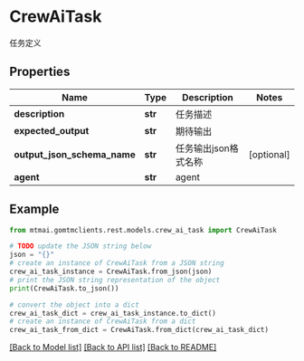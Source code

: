 # CrewAiTask

任务定义

## Properties

Name | Type | Description | Notes
------------ | ------------- | ------------- | -------------
**description** | **str** | 任务描述 | 
**expected_output** | **str** | 期待输出 | 
**output_json_schema_name** | **str** | 任务输出json格式名称 | [optional] 
**agent** | **str** | agent | 

## Example

```python
from mtmai.gomtmclients.rest.models.crew_ai_task import CrewAiTask

# TODO update the JSON string below
json = "{}"
# create an instance of CrewAiTask from a JSON string
crew_ai_task_instance = CrewAiTask.from_json(json)
# print the JSON string representation of the object
print(CrewAiTask.to_json())

# convert the object into a dict
crew_ai_task_dict = crew_ai_task_instance.to_dict()
# create an instance of CrewAiTask from a dict
crew_ai_task_from_dict = CrewAiTask.from_dict(crew_ai_task_dict)
```
[[Back to Model list]](../README.md#documentation-for-models) [[Back to API list]](../README.md#documentation-for-api-endpoints) [[Back to README]](../README.md)


